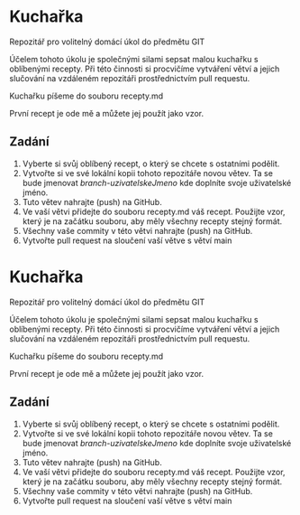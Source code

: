 # Kuchařka
Repozitář pro volitelný domácí úkol do předmětu GIT

Účelem tohoto úkolu je společnými silami sepsat malou kuchařku s oblíbenými recepty. Při této činnosti si procvičíme vytváření větví a jejich slučování na vzdáleném repozitáři prostřednictvím pull requestu.

Kuchařku píšeme do souboru recepty.md

První recept je ode mě a můžete jej použít jako vzor.

## Zadání
1. Vyberte si svůj oblíbený recept, o který se chcete s ostatními podělit.
2. Vytvořte si ve své lokální kopii tohoto repozitáře novou větev. Ta se bude jmenovat _branch-uzivatelskeJmeno_ kde doplníte svoje uživatelské jméno.
3. Tuto větev nahrajte (push) na GitHub.
4. Ve vaší větvi přidejte do souboru recepty.md váš recept. Použijte vzor, který je na začátku souboru, aby měly všechny recepty stejný formát.
5. Všechny vaše commity v této větvi nahrajte (push) na GitHub.
6. Vytvořte pull request na sloučení vaší větve s větví main



# Kuchařka
Repozitář pro volitelný domácí úkol do předmětu GIT

Účelem tohoto úkolu je společnými silami sepsat malou kuchařku s oblíbenými recepty. Při této činnosti si procvičíme vytváření větví a jejich slučování na vzdáleném repozitáři prostřednictvím pull requestu.

Kuchařku píšeme do souboru recepty.md

První recept je ode mě a můžete jej použít jako vzor.

## Zadání
1. Vyberte si svůj oblíbený recept, o který se chcete s ostatními podělit.
2. Vytvořte si ve své lokální kopii tohoto repozitáře novou větev. Ta se bude jmenovat _branch-uzivatelskeJmeno_ kde doplníte svoje uživatelské jméno.
3. Tuto větev nahrajte (push) na GitHub.
4. Ve vaší větvi přidejte do souboru recepty.md váš recept. Použijte vzor, který je na začátku souboru, aby měly všechny recepty stejný formát.
5. Všechny vaše commity v této větvi nahrajte (push) na GitHub.
6. Vytvořte pull request na sloučení vaší větve s větví main